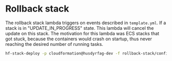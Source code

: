 # Rollback stack

The rollback stack lambda triggers on events described in `template.yml`. If a stack
is in "UPDATE_IN_PROGRESS" state. This lambda will cancel the update on this stack.
The motivation for this lambda was ECS stacks that got stuck, because the containers
would crash on startup, thus never reaching the desired number of running tasks.

```sh
hf-stack-deploy -p cloudformation@husdyrfag-dev -f rollback-stack/config.json
```

